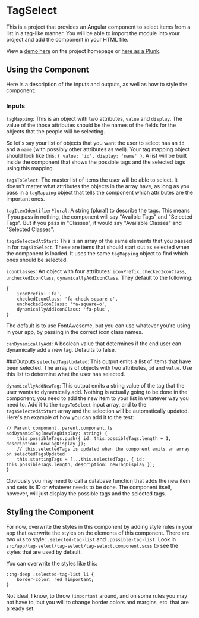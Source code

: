 # TagSelect

This is a project that provides an Angular component to select items from a list in a tag-like manner. You will be able to import the module into your project and add the component in your HTML file.

View a [demo here](ats.oss.prestonlamb.com) on the project homepage or [here as a Plunk](https://plnkr.co/edit/ZLhuFyArvp1JgG3aap2v?p=preview).

## Using the Component

Here is a description of the inputs and outputs, as well as how to style the component:

### Inputs

`tagMapping`: This is an object with two attributes, `value` and `display`. The value of the those attributes should be the names of the fields for the objects that the people will be selecting.

So let's say your list of objects that you want the user to select has an `id` and a `name` (with possibly other attributes as well). Your tag mapping object should look like this: `{ value: 'id', display: 'name' }`. A list will be built inside the component that shows the possible tags and the selected tags using this mapping.

`tagsToSelect`: The master list of items the user will be able to select. It doesn't matter what attributes the objects in the array have, as long as you pass in a `tagMapping` object that tells the component which attributes are the important ones.

`tagItemIdentifierPlural`: A string (plural) to describe the tags. This means if you pass in nothing, the component will say "Availble Tags" and "Selected Tags". But if you pass in "Classes", it would say "Available Classes" and "Selected Classes".

`tagsSelectedAtStart`: This is an array of the same elements that you passed in for `tagsToSelect`. These are items that should start out as selected when the component is loaded. It uses the same `tagMapping` object to find which ones should be selected.

`iconClasses`: An object with four attributes: `iconPrefix`, `checkedIconClass`, `uncheckedIconClass`, `dynamicallyAddIconClass`. They default to the following:

```
{
    iconPrefix: 'fa',
    checkedIconClass: 'fa-check-square-o',
    uncheckedIconClass: 'fa-square-o',
    dynamicallyAddIconClass: 'fa-plus',
}
```

The default is to use FontAwesome, but you can use whatever you're using in your app, by passing in the correct icon class names.

`canDynamicallyAdd`: A boolean value that determines if the end user can dynamically add a new tag. Defaults to false.

###Outputs
`selectedTagsUpdated`: This output emits a list of items that have been selected. The array is of objects with two attributes, `id` and `value`. Use this list to determine what the user has selected.

`dynamicallyAddNewTag`: This output emits a string value of the tag that the user wants to dynamically add. Nothing is actually going to be done in the component; you need to add the new item to your list in whatever way you need to. Add it to the `tagsToSelect` input array, and to the `tagsSelectedAtStart` array and the selection will be automatically updated. Here's an example of how you can add it to the test:

```
// Parent component, parent.component.ts
addDynamicTag(newTagDisplay: string) {
    this.possibleTags.push({ id: this.possibleTags.length + 1, description: newTagDisplay });
	// this.selectedTags is updated when the component emits an array on selectedTagsUpdated
    this.startingTags = [...this.selectedTags, { id: this.possibleTags.length, description: newTagDisplay }];
}
```

Obviously you may need to call a database function that adds the new item and sets its ID or whatever needs to be done. The component itself, however, will just display the possible tags and the selected tags.

## Styling the Component

For now, overwrite the styles in this component by adding style rules in your app that overwrite the styles on the elements of this component. There are two `ul`s to style: `.selected-tag-list` and `.possible-tag-list`. Look in `src/app/tag-select/tag-select/tag-select.component.scss` to see the styles that are used by default.

You can overwrite the styles like this:

```
::ng-deep .selected-tag-list li {
	border-color: red !important;
}
```

Not ideal, I know, to throw `!important` around, and on some rules you may not have to, but you will to change border colors and margins, etc. that are already set.
